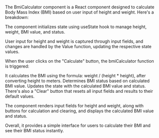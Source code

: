 The BmiCalculator component is a React component designed to calculate Body Mass Index (BMI) based on user input of height and weight. Here's a breakdown:

The component initializes state using useState hook to manage height, weight, BMI value, and status.

User input for height and weight is captured through input fields, and changes are handled by the Value function, updating the respective state values.

When the user clicks on the "Calculate" button, the bmiCalculator function is triggered:

It calculates the BMI using the formula: weight / (height * height), after converting height to meters.
Determines BMI status based on calculated BMI value.
Updates the state with the calculated BMI value and status.
There's also a "Clear" button that resets all input fields and results to their default values.

The component renders input fields for height and weight, along with buttons for calculation and clearing, and displays the calculated BMI value and status.

Overall, it provides a simple interface for users to calculate their BMI and see their BMI status instantly.
